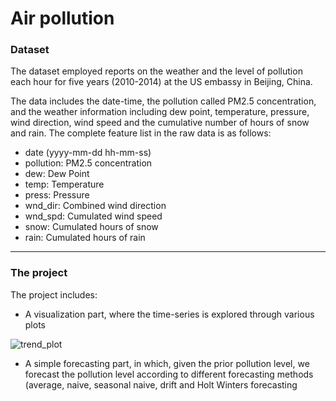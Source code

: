 # Air pollution

### Dataset ###

The dataset employed reports on the weather and the level of pollution each hour for five years (2010-2014) at the US embassy in Beijing, China.

The data includes the date-time, the pollution called PM2.5 concentration, and the weather information including dew point, temperature, pressure, wind direction, wind speed and the cumulative number of hours of snow and rain. The complete feature list in the raw data is as follows:

- date (yyyy-mm-dd hh-mm-ss)
- pollution: PM2.5 concentration
- dew: Dew Point
- temp: Temperature
- press: Pressure
- wnd_dir: Combined wind direction
- wnd_spd: Cumulated wind speed
- snow: Cumulated hours of snow
- rain: Cumulated hours of rain

 ---

 ### The project ###
 
The project includes:
- A visualization part, where the time-series is explored through various plots

![trend_plot](https://github.com/alessiapetracin/pollution/assets/126952273/9fa3a6be-0cdc-4dad-b117-3c975388c79b)

- A simple forecasting part, in which, given the prior pollution level, we forecast the pollution level according to different forecasting methods (average, naive, seasonal naive, drift and Holt Winters forecasting
